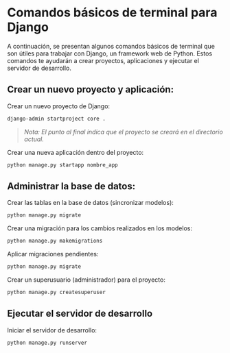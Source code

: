 # Comandos básicos de terminal para Django
A continuación, se presentan algunos comandos básicos de terminal que son útiles para trabajar con Django, un framework web de Python. Estos comandos te ayudarán a crear proyectos, aplicaciones y ejecutar el servidor de desarrollo.

## Crear un nuevo proyecto y aplicación:
Crear un nuevo proyecto de Django:
```sh
django-admin startproject core .
```
> _Nota: El punto al final indica que el proyecto se creará en el directorio actual._

Crear una nueva aplicación dentro del proyecto:
```sh
python manage.py startapp nombre_app
```

## Administrar la base de datos:
Crear las tablas en la base de datos (sincronizar modelos):
```sh
python manage.py migrate
```

Crear una migración para los cambios realizados en los modelos:
```sh
python manage.py makemigrations
```

Aplicar migraciones pendientes:
```sh
python manage.py migrate
```

Crear un superusuario (administrador) para el proyecto:
```sh
python manage.py createsuperuser
```

## Ejecutar el servidor de desarrollo

Iniciar el servidor de desarrollo:
```sh
python manage.py runserver
```
